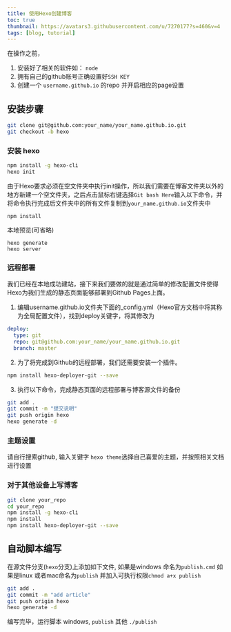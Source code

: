 ```yaml
---
title: 使用Hexo创建博客
toc: true
thumbnail: https://avatars3.githubusercontent.com/u/7270177?s=460&v=4
tags: [blog, tutorial]
---
```


在操作之前，
1. 安装好了相关的软件如： `node`
2. 拥有自己的github账号正确设置好`SSH KEY`
3. 创建一个 `username.github.io` 的repo 并开启相应的page设置

## 安装步骤
```bash
git clone git@github.com:your_name/your_name.github.io.git
git checkout -b hexo
```

### 安装 hexo
```bash
npm install -g hexo-cli
hexo init
```
由于Hexo要求必须在空文件夹中执行init操作，所以我们需要在博客文件夹以外的地方新建一个空文件夹，之后点击鼠标右键选择`Git bash Here`输入以下命令，并将命令执行完成后文件夹中的所有文件复制到`your_name.github.io`文件夹中
```
npm install
```
本地预览(可省略)
```
hexo generate
hexo server
```

### 远程部署
我们已经在本地成功建站，接下来我们要做的就是通过简单的修改配置文件使得Hexo为我们生成的静态页面能够部署到Github Pages上面。

1. 编辑username.github.io文件夹下面的_config.yml（Hexo官方文档中将其称为全局配置文件），找到deploy关键字，将其修改为
```yml
deploy:
  type: git
  repo: git@github.com:your_name/your_name.github.io.git
  branch: master
```
2. 为了将完成到Github的远程部署，我们还需要安装一个插件。
```bash
npm install hexo-deployer-git --save
```
3. 执行以下命令，完成静态页面的远程部署与博客源文件的备份
```bash
git add .
git commit -m "提交说明"
git push origin hexo
hexo generate -d
```
### 主题设置
请自行搜索github, 输入关键字 `hexo theme`选择自己喜爱的主题，并按照相关文档进行设置

### 对于其他设备上写博客

```bash
git clone your_repo
cd your_repo
npm install -g hexo-cli
npm install
npm install hexo-deployer-git --save
```

## 自动脚本编写
在源文件分支(`hexo`分支)上添加如下文件, 如果是windows 命名为`publish.cmd` 如果是linux 或者mac命名为`publish` 并加入可执行权限`chmod a+x publish`
```bash
git add .
git commit -m "add article"
git push origin hexo
hexo generate -d
```
编写完毕，运行脚本 windows,  `publish` 其他 `./publish`